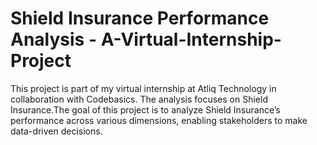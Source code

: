 # Shield Insurance Performance Analysis - A-Virtual-Internship-Project
This project is part of my virtual internship at Atliq Technology in collaboration with Codebasics. 
The analysis focuses on Shield Insurance.The goal of this project is to analyze Shield Insurance’s 
performance across various dimensions, enabling stakeholders to make data-driven decisions.
